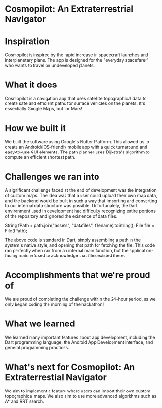 # Cosmopilot: An Extraterrestrial Navigator

# Inspiration
Cosmopilot is inspired by the rapid increase in spacecraft launches and interplanetary plans. The app is designed for the "everyday spacefarer" who wants to travel on undeveloped planets.

# What it does
Cosmopilot is a navigation app that uses satellite topographical data to create safe and efficient paths for surface vehicles on the planets. It's essentially Google Maps, but for Mars!

# How we built it
We built the software using Google's Flutter Platform. This allowed us to create an Android/iOS-friendly mobile app with a quick turnaround and easy-to-use GUI elements. The path planner uses Dijkstra's algorithm to compute an efficient shortest path.

# Challenges we ran into
A significant challenge faced at the end of development was the integration of custom maps. The idea was that a user could upload their own map data, and the backend would be built in such a way that importing and converting to our internal data structure was possible. Unfortunately, the Dart environment used in development had difficulty recognizing entire portions of the repository and ignored the existence of data files.

String fPath = path.join("assets", "datafiles", filename).toString(); File file = File(fPath);

The above code is standard in Dart, simply assembling a path in the system's native style, and opening that path for fetching the file. This code ran perfectly when ran from an internal main function, but the application-facing main refused to acknowledge that files existed there.

# Accomplishments that we're proud of
We are proud of completing the challenge within the 24-hour period, as we only began coding the morning of the hackathon!

# What we learned
We learned many important features about app development, including the Dart programming language, the Android App Development interface, and general programming practices.

# What's next for Cosmopilot: An Extraterrestial Navigator
We aim to implement a feature where users can import their own custom topographical maps. We also aim to use more advanced algorithms such as A* and RRT search.
